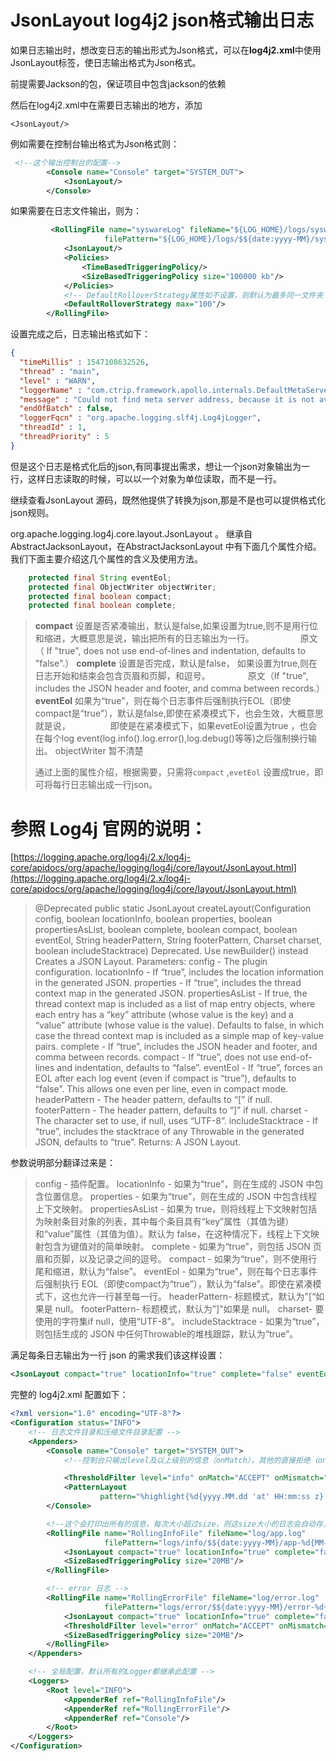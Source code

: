 # JsonLayout log4j2 json格式输出日志

如果日志输出时，想改变日志的输出形式为Json格式，可以在**log4j2.xml**中使用JsonLayout标签，使日志输出格式为Json格式。

前提需要Jackson的包，保证项目中包含jackson的依赖

然后在log4j2.xml中在需要日志输出的地方，添加

```
<JsonLayout/>
```

例如需要在控制台输出格式为Json格式则：

```xml
 <!--这个输出控制台的配置-->
        <Console name="Console" target="SYSTEM_OUT">  
            <JsonLayout/>
        </Console>  
```

如果需要在日志文件输出，则为：

```xml
         <RollingFile name="syswareLog" fileName="${LOG_HOME}/logs/sysware.log"
                     filePattern="${LOG_HOME}/logs/$${date:yyyy-MM}/sysware-%d{yyyy-MM-dd}-%i.log">
            <JsonLayout/>
            <Policies>
                <TimeBasedTriggeringPolicy/>
                <SizeBasedTriggeringPolicy size="100000 kb"/>
            </Policies>
            <!-- DefaultRolloverStrategy属性如不设置，则默认为最多同一文件夹下7个文件，这里设置了20 -->
            <DefaultRolloverStrategy max="100"/>
        </RollingFile>
```



设置完成之后，日志输出格式如下：

```json
{
  "timeMillis" : 1547108632526,
  "thread" : "main",
  "level" : "WARN",
  "loggerName" : "com.ctrip.framework.apollo.internals.DefaultMetaServerProvider",
  "message" : "Could not find meta server address, because it is not available in neither (1) JVM system property 'apollo.meta', (2) OS env variable 'APOLLO_META' (3) property 'apollo.meta' from server.properties nor (4) property 'apollo.meta' from app.properties",
  "endOfBatch" : false,
  "loggerFqcn" : "org.apache.logging.slf4j.Log4jLogger",
  "threadId" : 1,
  "threadPriority" : 5
}
```

但是这个日志是格式化后的json,有同事提出需求，想让一个json对象输出为一行，这样日志读取的时候，可以以一个对象为单位读取，而不是一行。

继续查看JsonLayout 源码，既然他提供了转换为json,那是不是也可以提供格式化json规则。

org.apache.logging.log4j.core.layout.JsonLayout 。 继承自 AbstractJacksonLayout，在AbstractJacksonLayout 中有下面几个属性介绍。我们下面主要介绍这几个属性的含义及使用方法。

```java
    protected final String eventEol;
    protected final ObjectWriter objectWriter;
    protected final boolean compact;
    protected final boolean complete;
```

 

> **compact** 设置是否紧凑输出，默认是false,如果设置为true,则不是用行位和缩进，大概意思是说，输出把所有的日志输出为一行。
> 　　　　　原文（ If "true", does not use end-of-lines and indentation, defaults to "false".）
> **complete** 设置是否完成，默认是false， 如果设置为true,则在日志开始和结束会包含页眉和页脚，和逗号。
> 　　　　原文（If "true", includes the JSON header and footer, and comma between records.）
> **eventEol** 如果为“true”，则在每个日志事件后强制执行EOL（即使compact是“true”），默认是false,即使在紧凑模式下，也会生效，大概意思就是说，
> 　　　　  即使是在紧凑模式下，如果evetEol设置为true ，也会在每个log event(log.info().log.error(),log.debug()等等)之后强制换行输出。
> objectWriter 暂不清楚
>
> 通过上面的属性介绍，根据需要，只需将`compact` ,`evetEol` 设置成true，即可将每行日志输出成一行json。



# 参照 Log4j 官网的说明：

[https://logging.apache.org/log4j/2.x/log4j-core/apidocs/org/apache/logging/log4j/core/layout/JsonLayout.html](https://logging.apache.org/log4j/2.x/log4j-core/apidocs/org/apache/logging/log4j/core/layout/JsonLayout.html)

> @Deprecated
> public static JsonLayout createLayout(Configuration config,
> boolean locationInfo,
> boolean properties,
> boolean propertiesAsList,
> boolean complete,
> boolean compact,
> boolean eventEol,
> String headerPattern,
> String footerPattern,
> Charset charset,
> boolean includeStacktrace)
> Deprecated. Use newBuilder() instead
> Creates a JSON Layout.
> Parameters:
> config - The plugin configuration.
> locationInfo - If “true”, includes the location information in the generated JSON.
> properties - If “true”, includes the thread context map in the generated JSON.
> propertiesAsList - If true, the thread context map is included as a list of map entry objects, where each entry has a “key” attribute (whose value is the key) and a “value” attribute (whose value is the value). Defaults to false, in which case the thread context map is included as a simple map of key-value pairs.
> complete - If “true”, includes the JSON header and footer, and comma between records.
> compact - If “true”, does not use end-of-lines and indentation, defaults to “false”.
> eventEol - If “true”, forces an EOL after each log event (even if compact is “true”), defaults to “false”. This allows one even per line, even in compact mode.
> headerPattern - The header pattern, defaults to “[” if null.
> footerPattern - The header pattern, defaults to “]” if null.
> charset - The character set to use, if null, uses “UTF-8”.
> includeStacktrace - If “true”, includes the stacktrace of any Throwable in the generated JSON, defaults to “true”.
> Returns:
> A JSON Layout.

参数说明部分翻译过来是：

> config - 插件配置。
> locationInfo - 如果为“true”，则在生成的 JSON 中包含位置信息。
> properties - 如果为“true”，则在生成的 JSON 中包含线程上下文映射。
> propertiesAsList - 如果为 true，则将线程上下文映射包括为映射条目对象的列表，其中每个条目具有“key”属性（其值为键）和“value”属性（其值为值）。默认为 false，在这种情况下，线程上下文映射包含为键值对的简单映射。
> complete - 如果为“true”，则包括 JSON 页眉和页脚，以及记录之间的逗号。
> compact - 如果为“true”，则不使用行尾和缩进，默认为“false”。
> eventEol - 如果为“true”，则在每个日志事件后强制执行 EOL（即使compact为“true”），默认为“false”。即使在紧凑模式下，这也允许一行甚至每一行。
> headerPattern- 标题模式，默认为"[“如果是 null。
> footerPattern- 标题模式，默认为”]"如果是 null。
> charset- 要使用的字符集if null，使用“UTF-8”。
> includeStacktrace - 如果为“true”，则包括生成的 JSON 中任何Throwable的堆栈跟踪，默认为“true”。

满足每条日志输出为一行 json 的需求我们该这样设置：

```xml
<JsonLayout compact="true" locationInfo="true" complete="false" eventEol="true"/>
```

完整的 log4j2.xml 配置如下：

```xml
<?xml version="1.0" encoding="UTF-8"?>
<Configuration status="INFO">
    <!-- 日志文件目录和压缩文件目录配置 -->
    <Appenders>
        <Console name="Console" target="SYSTEM_OUT">
            <!--控制台只输出level及以上级别的信息（onMatch），其他的直接拒绝（onMismatch）-->

            <ThresholdFilter level="info" onMatch="ACCEPT" onMismatch="DENY"/>
            <PatternLayout
                    pattern="%highlight{%d{yyyy.MM.dd 'at' HH:mm:ss z} %-5level %class{36} %M() @%L - %msg%n}{FATAL=Bright Red, ERROR=Bright Magenta, WARN=Bright Yellow, INFO=Bright Green, DEBUG=Bright Cyan, TRACE=Bright White}"/>
        </Console>

        <!--这个会打印出所有的信息，每次大小超过size，则这size大小的日志会自动存入按年份-月份建立的文件夹下面并进行压缩，作为存档-->
        <RollingFile name="RollingInfoFile" fileName="log/app.log"
                     filePattern="logs/info/$${date:yyyy-MM}/app-%d{MM-dd-yyyy}-%i.log.gz">
            <JsonLayout compact="true" locationInfo="true" complete="false" eventEol="true" />
            <SizeBasedTriggeringPolicy size="20MB"/>
        </RollingFile>

        <!-- error 日志 -->
        <RollingFile name="RollingErrorFile" fileName="log/error.log"
                     filePattern="logs/error/$${date:yyyy-MM}/error-%d{MM-dd-yyyy}-%i.log.gz">
            <JsonLayout compact="true" locationInfo="true" complete="false" eventEol="true"/>
            <ThresholdFilter level="error" onMatch="ACCEPT" onMismatch="DENY"/>
            <SizeBasedTriggeringPolicy size="20MB"/>
        </RollingFile>
    </Appenders>

    <!-- 全局配置，默认所有的Logger都继承此配置 -->
    <Loggers>
        <Root level="INFO">
            <AppenderRef ref="RollingInfoFile"/>
            <AppenderRef ref="RollingErrorFile"/>
            <AppenderRef ref="Console"/>
        </Root>
    </Loggers>
</Configuration>

```

